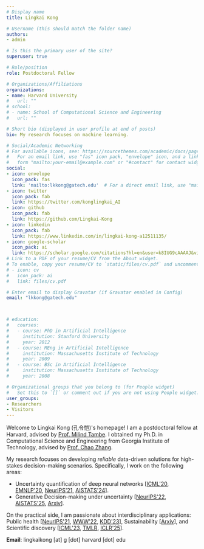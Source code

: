 ```yaml
---
# Display name
title: Lingkai Kong

# Username (this should match the folder name)
authors:
- admin

# Is this the primary user of the site?
superuser: true

# Role/position
role: Postdoctoral Fellow

# Organizations/Affiliations
organizations:
- name: Harvard University
#   url: ""
# school:
# - name: School of Computational Science and Engineering
#   url: ""

# Short bio (displayed in user profile at end of posts)
bio: My research focuses on machine learning.

# Social/Academic Networking
# For available icons, see: https://sourcethemes.com/academic/docs/page-builder/#icons
#   For an email link, use "fas" icon pack, "envelope" icon, and a link in the
#   form "mailto:your-email@example.com" or "#contact" for contact widget.
social:
- icon: envelope
  icon_pack: fas
  link: 'mailto:lkkong@gatech.edu'  # For a direct email link, use "mailto:test@example.org".
- icon: twitter
  icon_pack: fab
  link: https://twitter.com/konglingkai_AI
- icon: github
  icon_pack: fab
  link: https://github.com/Lingkai-Kong
- icon: linkedin
  icon_pack: fab
  link: https://www.linkedin.com/in/lingkai-kong-a12511135/
- icon: google-scholar
  icon_pack: ai
  link: https://scholar.google.com/citations?hl=en&user=k8IUG9cAAAAJ&view_op=list_works&authuser=1&gmla=AJsN-F7LpSeM-cp5ZhDWjJHvrdgXfFQrVeW5z7K86SLD8gf8yQJ7MXqn7F-lXicOpdvSX8PiDT9jWpEMGfi2dZtV-3m9lpVgfv02g__VdQwSqZcruTKSkCI
# Link to a PDF of your resume/CV from the About widget.
# To enable, copy your resume/CV to `static/files/cv.pdf` and uncomment the lines below.
# - icon: cv
#   icon_pack: ai
#   link: files/cv.pdf

# Enter email to display Gravatar (if Gravatar enabled in Config)
email: "lkkong@gatech.edu"



# education:
#   courses:
#   - course: PhD in Artificial Intelligence
#     institution: Stanford University
#     year: 2012
#   - course: MEng in Artificial Intelligence
#     institution: Massachusetts Institute of Technology
#     year: 2009
#   - course: BSc in Artificial Intelligence
#     institution: Massachusetts Institute of Technology
#     year: 2008

# Organizational groups that you belong to (for People widget)
#   Set this to `[]` or comment out if you are not using People widget.
user_groups:
- Researchers
- Visitors
---
```


Welcome to Lingkai Kong (孔令恺)'s homepage! I am a postdoctoral fellow at Harvard, advised by [Prof. Milind Tambe](https://teamcore.seas.harvard.edu/tambe). I obtained my Ph.D. in Computational Science and Engineering from Georgia Institute of Technology, advised by [Prof. Chao Zhang](http://chaozhang.org/).


My research focuses on developing *reliable* data-driven solutions for high-stakes decision-making scenarios. Specifically, I work on the following areas:

- Uncertainty quantification of deep neural networks [[ICML'20](https://arxiv.org/abs/2008.10546), [EMNLP'20](https://arxiv.org/abs/2010.11506), [NeurIPS'21](https://arxiv.org/abs/2106.03904), [AISTATS'24](https://proceedings.mlr.press/v238/kong24a/kong24a.pdf)].
- Generative Decision-making under uncertainty [[NeurIPS'22](https://arxiv.org/abs/2211.13837), [AISTATS'25](https://arxiv.org/abs/2402.18012), [Arxiv](https://arxiv.org/abs/2503.05730)].

On the practical side, I am passionate about  interdisciplinary applications: Public health [[NeurIPS'21](https://arxiv.org/abs/2106.03904), [WWW'22](https://arxiv.org/abs/2109.07438), [KDD'23](https://arxiv.org/abs/2206.07940)], Sustainability [[Arxiv](https://arxiv.org/abs/2503.05730)], and Scientific discovery [[ICML'23](https://arxiv.org/abs/2307.08849), [TMLR](https://arxiv.org/abs/2306.10060), [ICLR'25](https://arxiv.org/abs/2406.16976)].

**Email**: lingkaikong [at] g [dot] harvard [dot] edu
